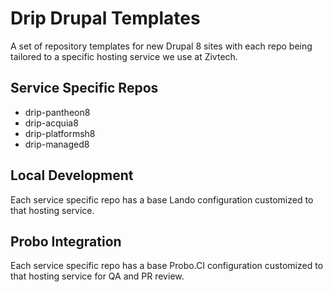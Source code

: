 # Drip Drupal Templates
A set of repository templates for new Drupal 8 sites with each repo being tailored to a specific hosting service we use at Zivtech.

## Service Specific Repos
- drip-pantheon8
- drip-acquia8
- drip-platformsh8
- drip-managed8

## Local Development
Each service specific repo has a base Lando configuration customized to that hosting service.

## Probo Integration
Each service specific repo has a base Probo.CI configuration customized to that hosting service for QA and PR review.